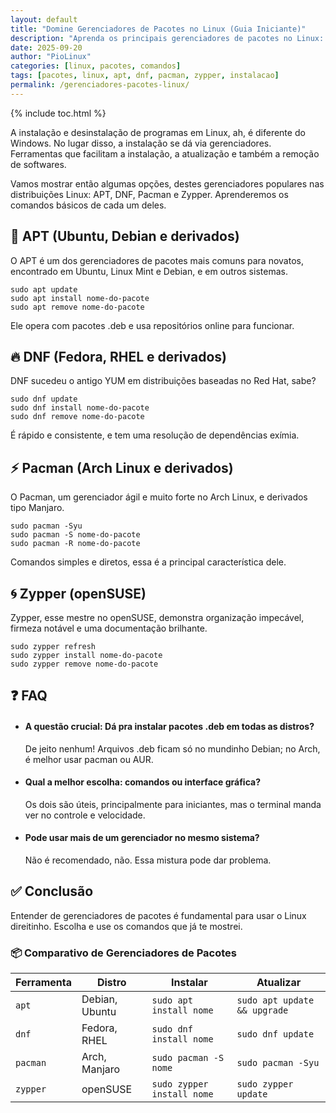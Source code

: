 ```yaml
---
layout: default
title: "Domine Gerenciadores de Pacotes no Linux (Guia Iniciante)"
description: "Aprenda os principais gerenciadores de pacotes no Linux: apt (Debian/Ubuntu), dnf (Fedora), pacman (Arch) e zypper (openSUSE)."
date: 2025-09-20
author: "PioLinux"
categories: [linux, pacotes, comandos]
tags: [pacotes, linux, apt, dnf, pacman, zypper, instalacao]
permalink: /gerenciadores-pacotes-linux/
---
```


{% include toc.html %}




<section>
    <p>
     A instalação e desinstalação de programas em Linux, ah, é diferente do Windows. No lugar disso, a instalação se dá via gerenciadores. Ferramentas que facilitam a instalação, a atualização e também a remoção de softwares.
    </p>
    <p>
     Vamos mostrar então algumas opções, destes gerenciadores populares nas distribuições Linux: APT, DNF, Pacman e Zypper. Aprenderemos os comandos básicos de cada um deles.
    </p>
    <h2>
     🧰 APT (Ubuntu, Debian e derivados)
    </h2>
    <p>
     O APT é um dos gerenciadores de pacotes mais comuns para novatos, encontrado em Ubuntu, Linux Mint e Debian, e em outros sistemas.
    </p>
    <pre><code>sudo apt update
sudo apt install nome-do-pacote
sudo apt remove nome-do-pacote</code></pre>
    <p>
     Ele opera com pacotes .deb e usa repositórios online para funcionar.
    </p>
    <h2>
     🔥 DNF (Fedora, RHEL e derivados)
    </h2>
    <p>
     DNF sucedeu o antigo YUM em distribuições baseadas no Red Hat, sabe?
    </p>
    <pre><code>sudo dnf update
sudo dnf install nome-do-pacote
sudo dnf remove nome-do-pacote</code></pre>
    <p>
     É rápido e consistente, e tem uma resolução de dependências exímia.
    </p>
    <h2>
     ⚡ Pacman (Arch Linux e derivados)
    </h2>
    <p>
     O Pacman, um gerenciador ágil e muito forte no Arch Linux, e derivados tipo Manjaro.
    </p>
    <pre><code>sudo pacman -Syu
sudo pacman -S nome-do-pacote
sudo pacman -R nome-do-pacote</code></pre>
    <p>
     Comandos simples e diretos, essa é a principal característica dele.
    </p>
    <h2>
     🌀 Zypper (openSUSE)
    </h2>
    <p>
     Zypper, esse mestre no openSUSE, demonstra organização impecável, firmeza notável e uma documentação brilhante.
    </p>
    <pre><code>sudo zypper refresh
sudo zypper install nome-do-pacote
sudo zypper remove nome-do-pacote</code></pre>
    <h2>
     ❓ FAQ
    </h2>
    <ul>
     <li>
      <h4>
       A questão crucial: Dá pra instalar pacotes .deb em todas as distros?
      </h4>
      <p>
       De jeito nenhum! Arquivos .deb ficam só no mundinho Debian; no Arch, é melhor usar pacman ou AUR.
      </p>
     </li>
     <li>
      <h4>
       Qual a melhor escolha: comandos ou interface gráfica?
      </h4>
      <p>
       Os dois são úteis, principalmente para iniciantes, mas o terminal manda ver no controle e velocidade.
      </p>
     </li>
     <li>
      <h4>
       Pode usar mais de um gerenciador no mesmo sistema?
      </h4>
      <p>
       Não é recomendado, não. Essa mistura pode dar problema.
      </p>
     </li>
    </ul>
    <h2>
     ✅ Conclusão
    </h2>
    <p>
     Entender de gerenciadores de pacotes é fundamental para usar o Linux direitinho. Escolha e use os comandos que já te mostrei.
    </p>
  
  
<h3>📦 Comparativo de Gerenciadores de Pacotes</h3>
<table>
  <thead>
    <tr>
      <th>Ferramenta</th>
      <th>Distro</th>
      <th>Instalar</th>
      <th>Atualizar</th>
    </tr>
  </thead>
  <tbody>
    <tr>
      <td><code>apt</code></td>
      <td>Debian, Ubuntu</td>
      <td><code>sudo apt install nome</code></td>
      <td><code>sudo apt update &amp;&amp; upgrade</code></td>
    </tr>
    <tr>
      <td><code>dnf</code></td>
      <td>Fedora, RHEL</td>
      <td><code>sudo dnf install nome</code></td>
      <td><code>sudo dnf update</code></td>
    </tr>
    <tr>
      <td><code>pacman</code></td>
      <td>Arch, Manjaro</td>
      <td><code>sudo pacman -S nome</code></td>
      <td><code>sudo pacman -Syu</code></td>
    </tr>
    <tr>
      <td><code>zypper</code></td>
      <td>openSUSE</td>
      <td><code>sudo zypper install nome</code></td>
      <td><code>sudo zypper update</code></td>
    </tr>
  </tbody>
</table>
 </section>
